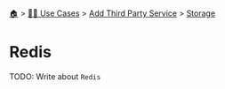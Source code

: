 <!--startTocHeader-->
[🏠](../../../README.md) > [👷🏽 Use Cases](../../README.md) > [Add Third Party Service](../README.md) > [Storage](README.md)
# Redis
<!--endTocHeader-->
TODO: Write about `Redis`
<!--startTocSubTopic-->
<!--endTocSubTopic-->